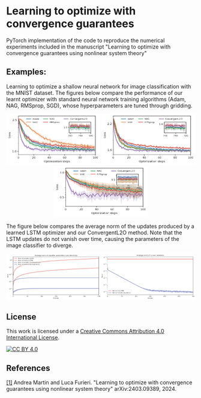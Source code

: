 # Learning to optimize with convergence guarantees

PyTorch implementation of the code to reproduce the numerical experiments included in the manuscript "Learning to optimize with convergence guarantees using nonlinear system theory"

## Examples: 
Learning to optimize a shallow neural network for image classification with the MNIST dataset. The figures below compare the performance of our learnt optimizer with standard neural network training algorithms (Adam, NAG, RMSprop, SGD), whose hyperparameters are tuned through gridding.


<p align="center">
<img src="./figures/tanh_normal_zoomed.png" width="250"/>
<img src="./figures/sigmoid_normal_zoomed.png" width="250"/>
  <img src="./figures/relu_normal_zoomed.png" width="250"/>
</p> 

The figure below compares the average norm of the updates produced by a learned LSTM optimizer and our ConvergentL2O method. Note that the LSTM updates do not vanish over time, causing the parameters of the image classifier to diverge.


<p align="center">
<img src="./figures/comparison.png" width="750"/>
</p> 

## License
This work is licensed under a
[Creative Commons Attribution 4.0 International License][cc-by].

[![CC BY 4.0][cc-by-image]][cc-by] 

[cc-by]: http://creativecommons.org/licenses/by/4.0/
[cc-by-image]: https://i.creativecommons.org/l/by/4.0/88x31.png
[cc-by-shield]: https://img.shields.io/badge/License-CC%20BY%204.0-lightgrey.svg

## References
[[1]](https://arxiv.org/abs/2403.09389) Andrea Martin and Luca Furieri.
"Learning to optimize with convergence guarantees using nonlinear system theory"
arXiv:2403.09389, 2024.
